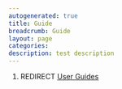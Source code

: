 ```yaml
---
autogenerated: true
title: Guide
breadcrumb: Guide
layout: page
categories: 
description: test description
---
```


1.  REDIRECT [User Guides](User_Guides)
